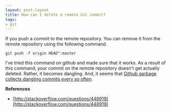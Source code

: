 ```yaml
---
layout: post-layout
title: How can I delete a remote Git commit?
tags:
- git
---
```


If you push a commit to the remote repository. You can remove it from the remote
repository using the following command.

    git push -f origin HEAD^:master

I've tried this command on github and made sure that it works. As a result of
this command, your commit on the remote repository doesn't get actually deleted.
Rather, it becomes dangling. And, it seems that [Github garbage collects
dangling commits every so often](http://stackoverflow.com/questions/4367977).

**References**

- [http://stackoverflow.com/questions/448919](http://stackoverflow.com/questions/448919)

